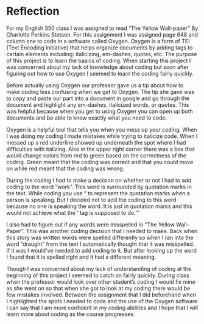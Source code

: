 # Reflection
For my English 350 class I was assigned to read “The Yellow Wall-paper” By Charlotte Perkins Stetson. For this assignment I was assigned page 648 and column one to code in a software called Oxygen. Oxygen is a form of TEI (Text Encoding Initiative) that helps organize documents by adding tags to certain elements including: italicizing, em-dashes, quotes, etc. 
The purpose of this project is to learn the basics of coding. When starting this project I was concerned about my lack of knowledge about coding but soon after figuring out how to use Oxygen I seemed to learn the coding fairly quickly.


Before actually using Oxygen our professor gave us a tip about how to make coding less confusing when we get to Oxygen. The tip she gave was to copy and paste our part into a document in google and go through the document and highlight any em-dashes, italicized words, or quotes. This was helpful because when you get to using Oxygen you can open up both documents and be able to know exactly what you need to code.


Oxygen is a helpful tool that tells you when you mess up your coding. When I was doing my coding I made mistakes while trying to italicize code. When I messed up a red underline showed up underneath the spot where I had difficulties with italizing. Also in the upper right corner there was a box that would change colors from red to green based on the correctness of the coding. Green meant that the coding was correct and that you could move on while red meant that the coding was wrong. 

	
	
During the coding I had to make a decision on whether or not I had to add coding to the word “work”. This word is surrounded by quotation marks in the text. While coding you use <q> to represent the quotation marks when a person is speaking. But I decided not to add the coding to this word because no one is speaking the word. It is just in quotation marks and this would not achieve what the <q> tag is supposed to do.

I also had to figure out if any words were misspelled in “The Yellow Wall-Paper”. This was another coding decision that I needed to make. Back when this story was written words were spelled differently so when I ran into the word “draught” from the text I automatically thought that it was misspelled. If it was I would've needed to add coding to it. But after looking up the word I found that it is spelled right and it had a different meaning.
	
Though I was concerned about my lack of understanding of coding at the beginning of this project I seemed to catch on fairly quickly. During class when the professor would look over other student’s coding I would fix mine as she went on so that when she got to look at my coding there would be few mistakes involved. Between the assignment that I did beforehand when I highlighted the spots I needed to code and the use of the Oxygen software I can say that I am more confident in my coding abilities and I hope that I will learn more about coding as the course progresses.

